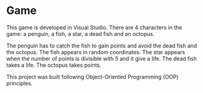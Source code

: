 # Game

This game is developed in Visual Studio.
There are 4 characters in the game: a penguin, a fish, a star, a dead fish and an octopus.

The penguin has to catch the fish to gain points and avoid the dead fish and the octopus.
The fish appears in random coordinates.
The star appears when the number of points is divisible with 5 and it give a life.
The dead fish takes a life.
The octopus takes points.

This project was built following Object-Oriented Programming (OOP) principles.
